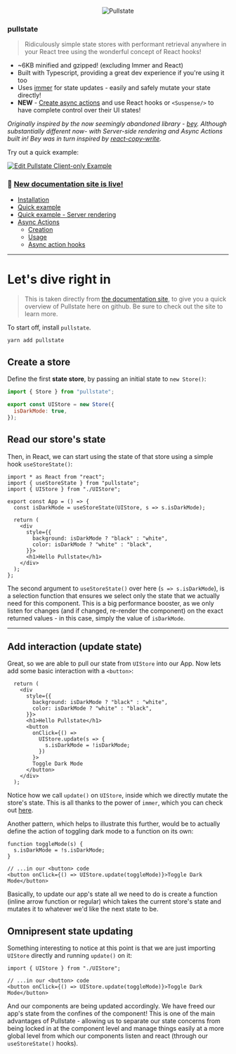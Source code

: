 <p align="center">
  <img src="https://github.com/lostpebble/pullstate/raw/master/graphics/logo-newest.png" alt="Pullstate" />
</p>

### pullstate

> Ridiculously simple state stores with performant retrieval anywhere
> in your React tree using the wonderful concept of React hooks!

* ~6KB minified and gzipped! (excluding Immer and React)
* Built with Typescript, providing a great dev experience if you're using it too
* Uses [immer](https://github.com/mweststrate/immer) for state updates - easily and safely mutate your state directly!
* **NEW** - [Create async actions](https://lostpebble.github.io/pullstate/docs/async-actions-introduction) and use React hooks or `<Suspense/>` to have complete control over their UI states!

_Originally inspired by the now seemingly abandoned library - [bey](https://github.com/jamiebuilds/bey). Although substantially
different now- with Server-side rendering and Async Actions built in! Bey was in turn inspired by
[react-copy-write](https://github.com/aweary/react-copy-write)._

Try out a quick example:

[![Edit Pullstate Client-only Example](https://codesandbox.io/static/img/play-codesandbox.svg)](https://codesandbox.io/s/myvj8zzypp)

### 🎉 **[New documentation site is live!](https://lostpebble.github.io/pullstate/)**

* [Installation](https://lostpebble.github.io/pullstate/docs/installation)
* [Quick example](https://lostpebble.github.io/pullstate/docs/quick-example)
* [Quick example - Server rendering](https://lostpebble.github.io/pullstate/docs/quick-example-server-rendered)
* [Async Actions](https://lostpebble.github.io/pullstate/docs/async-actions-introduction)
  * [Creation](https://lostpebble.github.io/pullstate/docs/async-actions-creating)
  * [Usage](https://lostpebble.github.io/pullstate/docs/async-action-use)
  * [Async action hooks](https://lostpebble.github.io/pullstate/docs/async-hooks-overview)

---

# **Let's dive right in**

> This is taken directly from [the documentation site](https://lostpebble.github.io/pullstate/docs/quick-example), to give you a quick overview of Pullstate here on github. Be sure to check out the site to learn more.

To start off, install `pullstate`.

```bash
yarn add pullstate
```

## Create a store

Define the first **state store**, by passing an initial state to `new Store()`:

<!--JavaScript-->
```jsx
import { Store } from "pullstate";

export const UIStore = new Store({
  isDarkMode: true,
});
```

## Read our store's state

Then, in React, we can start using the state of that store using a simple hook `useStoreState()`:

```tsx
import * as React from "react";
import { useStoreState } from "pullstate";
import { UIStore } from "./UIStore";

export const App = () => {
  const isDarkMode = useStoreState(UIStore, s => s.isDarkMode);

  return (
    <div
      style={{
        background: isDarkMode ? "black" : "white",
        color: isDarkMode ? "white" : "black",
      }}>
      <h1>Hello Pullstate</h1>
    </div>
  );
};
```

The second argument to `useStoreState()` over here (`s => s.isDarkMode`), is a selection function that ensures we select only the state that we actually need for this component. This is a big performance booster, as we only listen for changes (and if changed, re-render the component) on the exact returned values - in this case, simply the value of `isDarkMode`.

---

## Add interaction (update state)

Great, so we are able to pull our state from `UIStore` into our App. Now lets add some basic interaction with a `<button>`:

```tsx
  return (
    <div
      style={{
        background: isDarkMode ? "black" : "white",
        color: isDarkMode ? "white" : "black",
      }}>
      <h1>Hello Pullstate</h1>
      <button
        onClick={() =>
          UIStore.update(s => {
            s.isDarkMode = !isDarkMode;
          })
        }>
        Toggle Dark Mode
      </button>
    </div>
  );
```

Notice how we call `update()` on `UIStore`, inside which we directly mutate the store's state. This is all thanks to the power of `immer`, which you can check out [here](https://github.com/immerjs/immer).

Another pattern, which helps to illustrate this further, would be to actually define the action of toggling dark mode to a function on its own:

<!--JavaScript-->
```tsx
function toggleMode(s) {
  s.isDarkMode = !s.isDarkMode;
}

// ...in our <button> code
<button onClick={() => UIStore.update(toggleMode)}>Toggle Dark Mode</button>
```

Basically, to update our app's state all we need to do is create a function (inline arrow function or regular) which takes the current store's state and mutates it to whatever we'd like the next state to be.

## Omnipresent state updating

Something interesting to notice at this point is that we are just importing `UIStore` directly and running `update()` on it:

```tsx
import { UIStore } from "./UIStore";

// ...in our <button> code
<button onClick={() => UIStore.update(toggleMode)}>Toggle Dark Mode</button>
```

And our components are being updated accordingly. We have freed our app's state from the confines of the component! This is one of the main advantages of Pullstate - allowing us to separate our state concerns from being locked in at the component level and manage things easily at a more global level from which our components listen and react (through our `useStoreState()` hooks).
